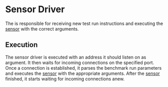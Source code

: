 # Sensor Driver

The is responsible for receiving new test run instructions and executing the
[sensor](../sensor) with the correct arguments.

## Execution

The sensor driver is executed with an address it should listen on as argument.
It then waits for incoming connections on the specified port.
Once a connection is established, it parses the benchmark run parameters and
executes the [sensor](../sensor) with the appropriate arguments.
After the [sensor](../sensor) finished, it starts waiting for incoming connections
anew.